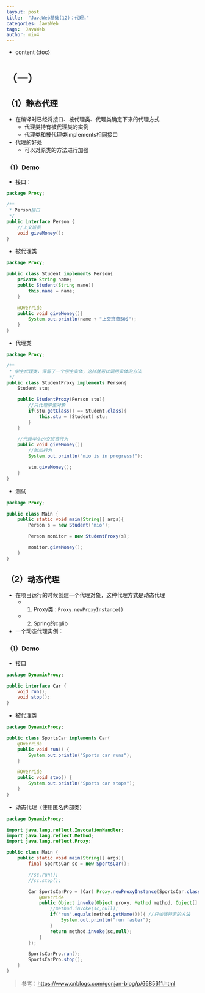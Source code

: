 ```yaml
---
layout: post
title:  "JavaWeb基础(12)：代理☆"
categories: JavaWeb
tags:  JavaWeb
author: mio4
---
```


* content
{:toc}








# （一）

## （1）静态代理

 - 在编译时已经将接口、被代理类、代理类确定下来的代理方式
	 - 代理类持有被代理类的实例
	 - 代理类和被代理类implements相同接口
 - 代理的好处
	 - 可以对原类的方法进行加强

### （1）Demo


 - 接口：

```java 
package Proxy;

/**
 * Person接口
 */
public interface Person {
	//上交班费
	void giveMoney();
}

```

 - 被代理类

```java 
package Proxy;

public class Student implements Person{
	private String name;
	public Student(String name){
		this.name = name;
	}

	@Override
	public void giveMoney(){
		System.out.println(name + "上交班费50$");
	}
}

```

 - 代理类

```java 
package Proxy;

/**
 * 学生代理类，保留了一个学生实体，这样就可以调用实体的方法
 */
public class StudentProxy implements Person{
	Student stu;

	public StudentProxy(Person stu){
		//只代理学生对象
		if(stu.getClass() == Student.class){
			this.stu = (Student) stu;
		}
	}

	//代理学生的交班费行为
	public void giveMoney(){
		//附加行为
		System.out.println("mio is in progress!");

		stu.giveMoney();
	}
}
```

 - 测试

```java 
package Proxy;

public class Main {
	public static void main(String[] args){
		Person s = new Student("mio");

		Person monitor = new StudentProxy(s);

		monitor.giveMoney();
	}
}
```

## （2）动态代理

 - 在项目运行的时候创建一个代理对象，这种代理方式是动态代理
	 - 1. Proxy类 : ```Proxy.newProxyInstance()```
	 - 2. Spring的cglib
 - 一个动态代理实例：

### （1）Demo

 - 接口

```java 
package DynamicProxy;

public interface Car {
	void run();
	void stop();
}

```

 - 被代理类

```java 
package DynamicProxy;

public class SportsCar implements Car{
	@Override
	public void run() {
		System.out.println("Sports car runs");
	}

	@Override
	public void stop() {
		System.out.println("Sports car stops");
	}
}
```

 - 动态代理（使用匿名内部类）

```java 
package DynamicProxy;

import java.lang.reflect.InvocationHandler;
import java.lang.reflect.Method;
import java.lang.reflect.Proxy;

public class Main {
	public static void main(String[] args){
		final SportsCar sc = new SportsCar();

		//sc.run();
		//sc.stop();

		Car SportsCarPro = (Car) Proxy.newProxyInstance(SportsCar.class.getClassLoader(), new Class[]{Car.class}, new InvocationHandler() {
			@Override
			public Object invoke(Object proxy, Method method, Object[] args) throws Throwable {
				//method.invoke(sc,null);
				if("run".equals(method.getName())){ //只加强特定的方法
					System.out.println("run faster");
				}
				return method.invoke(sc,null);
			}
		});

		SportsCarPro.run();
		SportsCarPro.stop();
	}
}

```

>参考：https://www.cnblogs.com/gonjan-blog/p/6685611.html